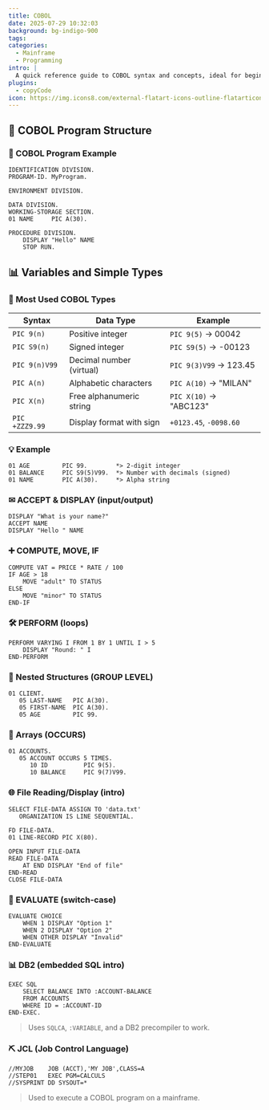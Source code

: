 ```yaml
---
title: COBOL
date: 2025-07-29 10:32:03
background: bg-indigo-900
tags:
categories:
  - Mainframe
  - Programming
intro: |
  A quick reference guide to COBOL syntax and concepts, ideal for beginners or those returning to mainframe development.
plugins:
  - copyCode
icon: https://img.icons8.com/external-flatart-icons-outline-flatarticons/64/33b1ff/external-mainframe-technology-flatart-icons-outline-flatarticons.png
---
```


## 📂 COBOL Program Structure

### 📂 COBOL Program Example

```cobol
IDENTIFICATION DIVISION.
PROGRAM-ID. MyProgram.

ENVIRONMENT DIVISION.

DATA DIVISION.
WORKING-STORAGE SECTION.
01 NAME     PIC A(30).

PROCEDURE DIVISION.
    DISPLAY "Hello" NAME
    STOP RUN.
```

## 📊 Variables and Simple Types

### 🧠 Most Used COBOL Types

| Syntax         | Data Type                    | Example                |
| -------------- | ---------------------------- | ---------------------- |
| `PIC 9(n)`     | Positive integer             | `PIC 9(5)` → 00042     |
| `PIC S9(n)`    | Signed integer               | `PIC S9(5)` → -00123   |
| `PIC 9(n)V99`  | Decimal number (virtual)     | `PIC 9(3)V99` → 123.45 |
| `PIC A(n)`     | Alphabetic characters        | `PIC A(10)` → "MILAN"  |
| `PIC X(n)`     | Free alphanumeric string     | `PIC X(10)` → "ABC123" |
| `PIC +ZZZ9.99` | Display format with sign    | `+0123.45`, `-0098.60` |

### 💡 Example

```cobol
01 AGE         PIC 99.        *> 2-digit integer
01 BALANCE     PIC S9(5)V99.  *> Number with decimals (signed)
01 NAME        PIC A(30).     *> Alpha string
```

### ✉ ACCEPT & DISPLAY (input/output)

```cobol
DISPLAY "What is your name?"
ACCEPT NAME
DISPLAY "Hello " NAME
```

### ➕ COMPUTE, MOVE, IF

```cobol
COMPUTE VAT = PRICE * RATE / 100
IF AGE > 18
    MOVE "adult" TO STATUS
ELSE
    MOVE "minor" TO STATUS
END-IF
```

### 🛠️ PERFORM (loops)

```cobol
PERFORM VARYING I FROM 1 BY 1 UNTIL I > 5
    DISPLAY "Round: " I
END-PERFORM
```

### 🧱 Nested Structures (GROUP LEVEL)

```cobol
01 CLIENT.
   05 LAST-NAME   PIC A(30).
   05 FIRST-NAME  PIC A(30).
   05 AGE         PIC 99.
```

### 📄 Arrays (OCCURS)

```cobol
01 ACCOUNTS.
   05 ACCOUNT OCCURS 5 TIMES.
      10 ID          PIC 9(5).
      10 BALANCE     PIC 9(7)V99.
```

### 🌐 File Reading/Display (intro)

```cobol
SELECT FILE-DATA ASSIGN TO 'data.txt'
   ORGANIZATION IS LINE SEQUENTIAL.

FD FILE-DATA.
01 LINE-RECORD PIC X(80).

OPEN INPUT FILE-DATA
READ FILE-DATA
    AT END DISPLAY "End of file"
END-READ
CLOSE FILE-DATA
```

### 📅 EVALUATE (switch-case)

```cobol
EVALUATE CHOICE
    WHEN 1 DISPLAY "Option 1"
    WHEN 2 DISPLAY "Option 2"
    WHEN OTHER DISPLAY "Invalid"
END-EVALUATE
```

### 📊 DB2 (embedded SQL intro)

```cobol
EXEC SQL
    SELECT BALANCE INTO :ACCOUNT-BALANCE
    FROM ACCOUNTS
    WHERE ID = :ACCOUNT-ID
END-EXEC.
```

> Uses `SQLCA`, `:VARIABLE`, and a DB2 precompiler to work.

### ⛏ JCL (Job Control Language)

```jcl
//MYJOB    JOB (ACCT),'MY JOB',CLASS=A
//STEP01   EXEC PGM=CALCULS
//SYSPRINT DD SYSOUT=*
```

> Used to execute a COBOL program on a mainframe.